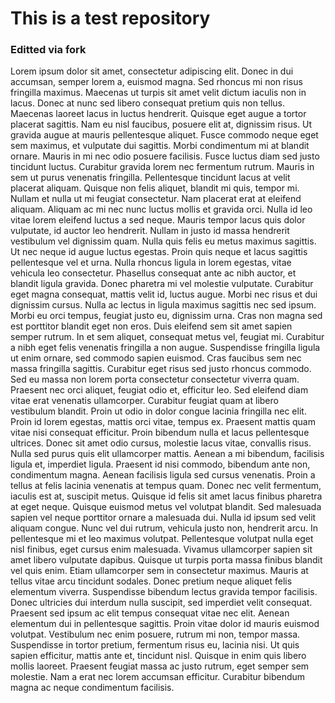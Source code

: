 # This is a test repository
### Editted via fork

Lorem ipsum dolor sit amet, consectetur adipiscing elit.
Donec in dui accumsan, semper lorem a, euismod magna.
Sed rhoncus mi non risus fringilla maximus.
Maecenas ut turpis sit amet velit dictum iaculis non in lacus.
Donec at nunc sed libero consequat pretium quis non tellus.
Maecenas laoreet lacus in luctus hendrerit.
Quisque eget augue a tortor placerat sagittis.
Nam eu nisl faucibus, posuere elit at, dignissim risus.
Ut gravida augue at mauris pellentesque aliquet.
Fusce commodo neque eget sem maximus, et vulputate dui sagittis.
Morbi condimentum mi at blandit ornare.
Mauris in mi nec odio posuere facilisis.
Fusce luctus diam sed justo tincidunt luctus.
Curabitur gravida lorem nec fermentum rutrum.
Mauris in sem ut purus venenatis fringilla.
Pellentesque tincidunt lacus at velit placerat aliquam.
Quisque non felis aliquet, blandit mi quis, tempor mi.
Nullam et nulla ut mi feugiat consectetur.
Nam placerat erat at eleifend aliquam.
Aliquam ac mi nec nunc luctus mollis et gravida orci.
Nulla id leo vitae lorem eleifend luctus a sed neque.
Mauris tempor lacus quis dolor vulputate, id auctor leo hendrerit.
Nullam in justo id massa hendrerit vestibulum vel dignissim quam.
Nulla quis felis eu metus maximus sagittis.
Ut nec neque id augue luctus egestas.
Proin quis neque et lacus sagittis pellentesque vel et urna.
Nulla rhoncus ligula in lorem egestas, vitae vehicula leo consectetur.
Phasellus consequat ante ac nibh auctor, et blandit ligula gravida.
Donec pharetra mi vel molestie vulputate.
Curabitur eget magna consequat, mattis velit id, luctus augue.
Morbi nec risus et dui dignissim cursus.
Nulla ac lectus in ligula maximus sagittis nec sed ipsum.
Morbi eu orci tempus, feugiat justo eu, dignissim urna.
Cras non magna sed est porttitor blandit eget non eros.
Duis eleifend sem sit amet sapien semper rutrum.
In et sem aliquet, consequat metus vel, feugiat mi.
Curabitur a nibh eget felis venenatis fringilla a non augue.
Suspendisse fringilla ligula ut enim ornare, sed commodo sapien euismod.
Cras faucibus sem nec massa fringilla sagittis.
Curabitur eget risus sed justo rhoncus commodo.
Sed eu massa non lorem porta consectetur consectetur viverra quam.
Praesent nec orci aliquet, feugiat odio et, efficitur leo.
Sed eleifend diam vitae erat venenatis ullamcorper.
Curabitur feugiat quam at libero vestibulum blandit.
Proin ut odio in dolor congue lacinia fringilla nec elit.
Proin id lorem egestas, mattis orci vitae, tempus ex.
Praesent mattis quam vitae nisi consequat efficitur.
Proin bibendum nulla et lacus pellentesque ultrices.
Donec sit amet odio cursus, molestie lacus vitae, convallis risus.
Nulla sed purus quis elit ullamcorper mattis.
Aenean a mi bibendum, facilisis ligula et, imperdiet ligula.
Praesent id nisi commodo, bibendum ante non, condimentum magna.
Aenean facilisis ligula sed cursus venenatis.
Proin a tellus at felis lacinia venenatis at tempus quam.
Donec nec velit fermentum, iaculis est at, suscipit metus.
Quisque id felis sit amet lacus finibus pharetra at eget neque.
Quisque euismod metus vel volutpat blandit.
Sed malesuada sapien vel neque porttitor ornare a malesuada dui.
Nulla id ipsum sed velit aliquam congue.
Nunc vel dui rutrum, vehicula justo non, hendrerit arcu.
In pellentesque mi et leo maximus volutpat.
Pellentesque volutpat nulla eget nisl finibus, eget cursus enim malesuada.
Vivamus ullamcorper sapien sit amet libero vulputate dapibus.
Quisque ut turpis porta massa finibus blandit vel quis enim.
Etiam ullamcorper sem in consectetur maximus.
Mauris at tellus vitae arcu tincidunt sodales.
Donec pretium neque aliquet felis elementum viverra.
Suspendisse bibendum lectus gravida tempor facilisis.
Donec ultricies dui interdum nulla suscipit, sed imperdiet velit consequat.
Praesent sed ipsum ac elit tempus consequat vitae nec elit.
Aenean elementum dui in pellentesque sagittis.
Proin vitae dolor id mauris euismod volutpat.
Vestibulum nec enim posuere, rutrum mi non, tempor massa.
Suspendisse in tortor pretium, fermentum risus eu, lacinia nisi.
Ut quis sapien efficitur, mattis ante et, tincidunt nisl.
Quisque in enim quis libero mollis laoreet.
Praesent feugiat massa ac justo rutrum, eget semper sem molestie.
Nam a erat nec lorem accumsan efficitur.
Curabitur bibendum magna ac neque condimentum facilisis.
